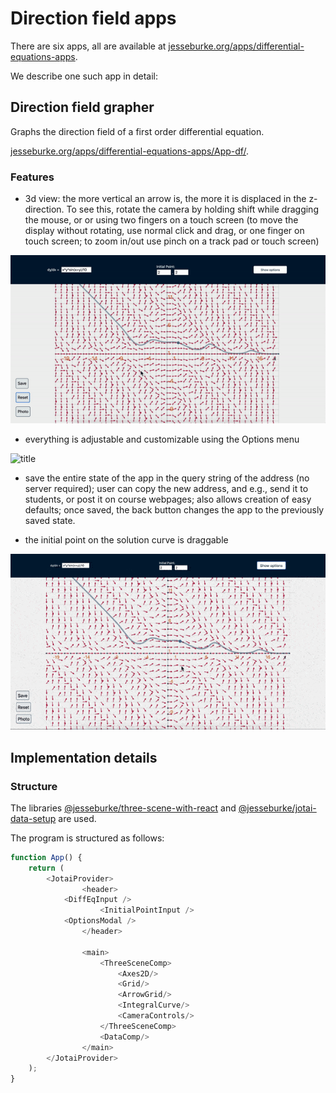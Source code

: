 # Direction field apps

There are six apps, all are available at
[jesseburke.org/apps/differential-equations-apps](https://jesseburke.org/apps/differential-equations-apps). 

We describe one such app in detail:

## Direction field grapher

Graphs the direction field of a first order differential equation.

[jesseburke.org/apps/differential-equations-apps/App-df/](https://jesseburke.org/apps/differential-equations-apps/App-df/). 


### Features

- 3d view: the more vertical an arrow is, the more it is displaced in the z-direction. To see this, rotate the camera by holding shift while dragging the mouse, or or using two fingers on a touch screen (to move the display without rotating, use normal click and drag, or one finger on touch screen; to zoom in/out use pinch on a track pad or touch screen)

![title](assets/3d-direction-field.gif)

- everything is adjustable and customizable using the Options menu

![title](assets/3d-direction-field-customize.gif)

- save the entire state of the app in the query string of the address (no server required); user can copy the new address, and e.g., send it to students, or post it on course webpages; also allows creation of easy defaults; once saved, the back button changes the app to the previously saved state.

- the initial point on the solution curve is draggable

![title](assets/3d-direction-field-dragging.gif)

## Implementation details

### Structure


 The libraries
[@jesseburke/three-scene-with-react](https://github.com/jesseburke/three-scene-with-react)
and
[@jesseburke/jotai-data-setup](https://github.com/jesseburke/jotai-data-setup)
are used.

The program is structured as follows:

```javascript
function App() {
    return (
        <JotaiProvider>
                <header>
		    <DiffEqInput />
                    <InitialPointInput />
		    <OptionsModal />
                </header>

                <main>
                    <ThreeSceneComp>
                        <Axes2D/>
                        <Grid/>
                        <ArrowGrid/>
                        <IntegralCurve/>
                        <CameraControls/>
                    </ThreeSceneComp>
                    <DataComp/>
                </main>
        </JotaiProvider>
    );
}
```

